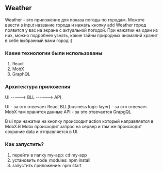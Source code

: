  ## Weather

Weather - это приложение для показа погоды по городам.
Можете ввести в input название города и нажать кнопку add Weather город появится у вас на экране с актуальной погодой. При нажатии на один из них, можно подробнее узнать, какие тайны природных аномалий хранит в себе выбранный вами город :)

### Какие технологии были использованы

1. React
2. MobX
3. GraphQL

### Архитектура приложения

UI -----> BLL ------> API

UI - за это отвечает React
BLL(business logic layer) - за это отвечает MobX там хранятся данные
API - за это отвечается GrapgQL

В ui при нажатии на кнопку происходит action который направляется в MobX.В Mobx происходит запрос на сервер и там же происходит сохрание data и отправляется в UI.

### Как запустить?

1. перейти в папку my-app: cd my-app
2. установить node_modules: npm install
3. запустить приложение: npm start
